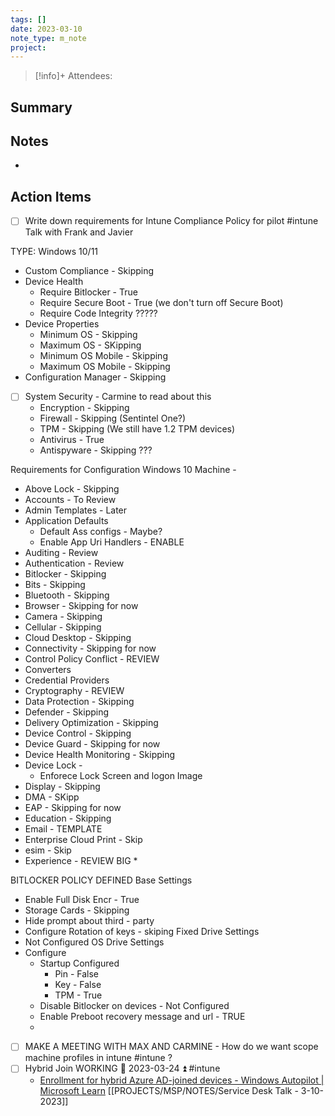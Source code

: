 ```yaml
---
tags: []
date: 2023-03-10
note_type: m_note
project:
---
```


> [!info]+
>Attendees: 


## Summary



## Notes
* 


## Action Items
- [ ] Write down requirements for Intune Compliance Policy for pilot #intune Talk with Frank and Javier 

TYPE: Windows 10/11
* Custom Compliance - Skipping
* Device Health
	* Require Bitlocker - True
	* Require Secure Boot - True (we don't turn off Secure Boot)
	* Require Code Integrity ?????
* Device Properties
	* Minimum OS - Skipping
	* Maximum OS - SKipping
	* Minimum OS Mobile - Skipping
	* Maximum OS Mobile - Skipping
* Configuration Manager - Skipping
* [ ] System Security - Carmine to read about this
	* Encryption - Skipping
	* Firewall - Skipping (Sentintel One?)
	* TPM - Skipping (We still have 1.2 TPM devices)
	* Antivirus - True
	* Antispyware - Skipping ???

Requirements for Configuration
Windows 10 Machine -
* Above Lock - Skipping
* Accounts - To Review
* Admin Templates - Later
* Application Defaults
	* Default Ass configs - Maybe?
	* Enable App Uri Handlers - ENABLE
* Auditing - Review
* Authentication - Review
* Bitlocker - Skipping
* Bits - Skipping
* Bluetooth - Skipping
* Browser - Skipping for now
* Camera - Skipping
* Cellular - Skipping
* Cloud Desktop - Skipping
* Connectivity - Skipping for now
* Control Policy Conflict - REVIEW
* Converters
* Credential Providers
* Cryptography - REVIEW
* Data Protection - Skipping
* Defender - Skipping
* Delivery Optimization - Skipping
* Device Control - Skipping
* Device Guard - Skipping for now
* Device Health Monitoring - Skipping
* Device Lock -
	* Enforece Lock Screen and logon Image
* Display - Skipping
* DMA - SKipp
* EAP - Skipping for now
* Education - Skipping
* Email - TEMPLATE
* Enterprise Cloud Print - Skip
* esim - Skip
* Experience - REVIEW BIG
	* 


BITLOCKER POLICY DEFINED
Base Settings
* Enable Full Disk Encr - True
* Storage Cards - Skipping
* Hide prompt about third - party 
* Configure Rotation of keys - skiping
Fixed Drive Settings
* Not Configured
OS Drive Settings
* Configure
	* Startup Configured
		* Pin - False
		* Key - False
		* TPM - True
	* Disable Bitlocker on devices - Not Configured
	* Enable Preboot recovery message and url - TRUE
	* 


- [ ] MAKE A MEETING WITH MAX AND CARMINE - How do we want scope machine profiles in intune #intune ?
- [ ] Hybrid Join WORKING 📅 2023-03-24 ⏫ #intune 
	- [Enrollment for hybrid Azure AD-joined devices - Windows Autopilot | Microsoft Learn](https://learn.microsoft.com/en-us/mem/autopilot/windows-autopilot-hybrid)
[[PROJECTS/MSP/NOTES/Service Desk Talk - 3-10-2023]]